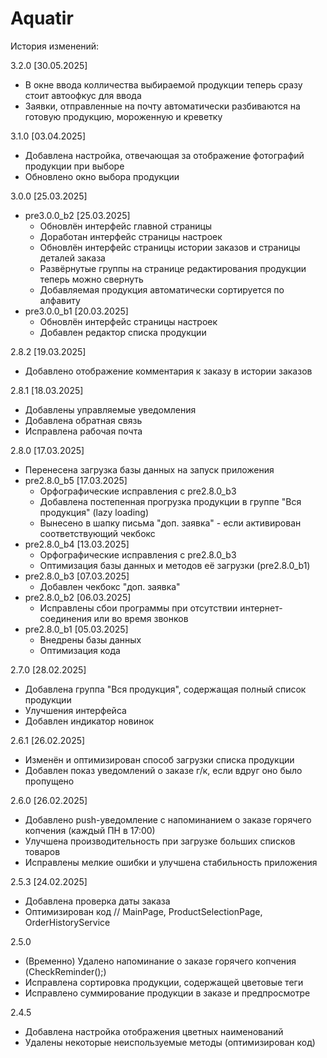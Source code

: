 # Aquatir
 История изменений:

 3.2.0 [30.05.2025]
 - В окне ввода колличества выбираемой продукции теперь сразу стоит автоофкус для ввода
 - Заявки, отправленные на почту автоматически разбиваются на готовую продукцию, мороженную и креветку

 3.1.0 [03.04.2025]
 - Добавлена настройка, отвечающая за отображение фотографий продукции при выборе
 - Обновлено окно выбора продукции

 3.0.0 [25.03.2025]
 - pre3.0.0_b2 [25.03.2025]
	+ Обновлён интерфейс главной страницы
	+ Доработан интерфейс страницы настроек
	+ Обновлён интерфейс страницы истории заказов и страницы деталей заказа
	+ Развёрнутые группы на странице редактирования продукции теперь можно свернуть
	+ Добавляемая продукция автоматически сортируется по алфавиту
 - pre3.0.0_b1 [20.03.2025]
	+ Обновлён интерфейс страницы настроек
	+ Добавлен редактор списка продукции

 2.8.2 [19.03.2025]
 - Добавлено отображение комментария к заказу в истории заказов

 2.8.1 [18.03.2025]
 - Добавлены управляемые уведомления
 - Добавлена обратная связь
 - Исправлена рабочая почта

 2.8.0 [17.03.2025]
 - Перенесена загрузка базы данных на запуск приложения
 - pre2.8.0_b5 [17.03.2025]
   + Орфографические исправления с pre2.8.0_b3
   + Добавлена постепенная прогрузка продукции в группе "Вся продукция" (lazy loading)
   + Вынесено в шапку письма "доп. заявка" - если активирован соответствующий чекбокс
 - pre2.8.0_b4 [13.03.2025]
   + Орфографические исправления с pre2.8.0_b3
   + Оптимизация базы данных и методов её загрузки (pre2.8.0_b1)
 - pre2.8.0_b3 [07.03.2025]
   + Добавлен чекбокс "доп. заявка"
 - pre2.8.0_b2 [06.03.2025]
   + Исправлены сбои программы при отсутствии интернет-соединения или во время звонков
 - pre2.8.0_b1 [05.03.2025]
   + Внедрены базы данных
   + Оптимизация кода

 2.7.0 [28.02.2025]
 - Добавлена группа "Вся продукция", содержащая полный список продукции
 - Улучшения интерфейса 
 - Добавлен индикатор новинок

 2.6.1 [26.02.2025]
 - Изменён и оптимизирован способ загрузки списка продукции
 - Добавлен показ уведомлений о заказе г/к, если вдруг оно было пропущено 

 2.6.0 [26.02.2025]
 - Добавлено push-уведомление с напоминанием о заказе горячего копчения (каждый ПН в 17:00)
 - Улучшена производительность при загрузке больших списков товаров
 - Исправлены мелкие ошибки и улучшена стабильность приложения
 
 2.5.3 [24.02.2025]
 - Добавлена проверка даты заказа
 - Оптимизирован код // MainPage, ProductSelectionPage, OrderHistoryService
 
 2.5.0
 - (Временно) Удалено напоминание о заказе горячего копчения (CheckReminder();)
 - Исправлена сортировка продукции, содержащей цветовые теги
 - Исправлено суммирование продукции в заказе и предпросмотре

 2.4.5
 - Добавлена настройка отображения цветных наименований
 - Удалены некоторые неиспользуемые методы (оптимизирован код)
